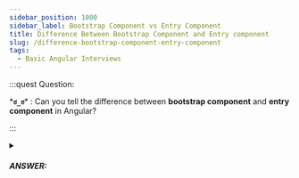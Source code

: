 ```yaml
---
sidebar_position: 1000
sidebar_label: Bootstrap Component vs Entry Component
title: Difference Between Bootstrap Component and Entry component
slug: /difference-bootstrap-component-entry-component
tags:
  - Basic Angular Interviews
---
```


:::quest Question:

\***`ಠ_ಠ`**\* : 
Can you tell the difference between **bootstrap component** and **entry component** in Angular?

:::

<details>
  <summary><h5>ANSWER:</h5></summary>

  \***`◔̯◔`**\* :

  **Entry Component** is components that Angular loads ***imperatively***, (it's not referenced in template) but ***dynamically loaded at runtime*** through a `ComponentFactoryResolver` or via router. Declaring a component in `entryComponents` array will prevent the compiler to treeshake these components out of the module.

  There are 3 main types of entry components:
  - **Bootstrapped component** is an entry component that Angular loads into the DOM during the bootstrap process (rendering the root component inside the DOM at application launch time).
  ```tsx
  @NgModule({
    declarations: [
      RootComponent
    ],
    imports: [],
    providers: [],
    bootstrap: [RootComponent] // bootstrapped entry component
  })
  ```
  - **Routed entry component** A component you specify in a route definition
  ```tsx
    const routes: Routes = [
    {
      path: '',
      component: RoutedComponent
    }
  ];
  ```
  - **Dynamic component** which loaded dynamically (at run time) through a `ComponentFactoryResolver`
  ```tsx {10} title="appModule.tsx"
  @NgModule({
      declarations: [
          AppComponent, DynamicComponent
      ],
      imports: [
          BrowserModule
      ],
      providers: [],
      bootstrap: [AppComponent], // Bootstrapped component
      entryComponents: [DynamicComponent] // Declared dynamic entry components
  })
  export class AppModule { }
  ```
  ```tsx {16} title="app.component.tsx"
  import { DynamicComponent } from './dynamic.component';

  @Component({
      // ...
  })
  export class AppComponent {
      title = 'app';
      componentRef: any;

      @ViewChild('messagecontainer', { read: ViewContainerRef }) entry: ViewContainerRef;

      constructor(private resolver: ComponentFactoryResolver) { }

      // create component dynamically
      createComponent(someOptions) {
          const factory = this.resolver.resolveComponentFactory(DynamicComponent);
          this.componentRef = this.entry.createComponent(factory);
      }
  }
  ```

:::danger Note

> As of Angular 9 entryComponents is no longer required

:::

</details>

